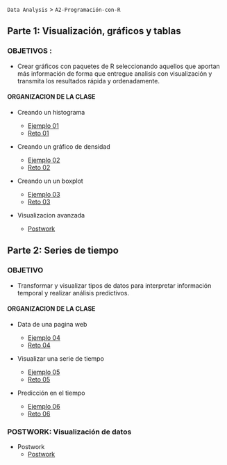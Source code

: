 `Data Analysis` > `A2-Programación-con-R`

## Parte 1: Visualización, gráficos y tablas 

### OBJETIVOS :

 - Crear gráficos con paquetes de R seleccionando aquellos que aportan más información de forma que entregue analisis con visualización y transmita los resultados rápida y ordenadamente.

#### ORGANIZACION DE LA CLASE

- Creando un histograma 
	- [Ejemplo 01](Ejemplo-01)
	- [Reto 01](Reto-01)

- Creando un gráfico de densidad 
	- [Ejemplo 02](Ejemplo-02)
	- [Reto 02](Reto-02)

- Creando un un boxplot
	- [Ejemplo 03](Ejemplo-03)
	- [Reto 03](Reto-03)

- Visualizacion avanzada
	- [Postwork](Postwork) 


## Parte 2: Series de tiempo 

### OBJETIVO  
 - Transformar y visualizar tipos de datos para interpretar información temporal y realizar análisis predictivos.

#### ORGANIZACION DE LA CLASE 

- Data de una pagina web
	- [Ejemplo 04](Ejemplo-04)
	- [Reto 04](Reto-04)

- Visualizar una serie de tiempo 
	- [Ejemplo 05](Ejemplo-05)
	- [Reto 05](Reto-05)

- Predicción en el tiempo
	- [Ejemplo 06](Ejemplo-06)
	- [Reto 06](Reto-06)
	
### POSTWORK: Visualización de datos
- Postwork
	- [Postwork](Postwork)
